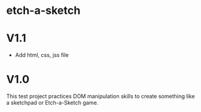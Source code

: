 # etch-a-sketch
<h1>V1.1</h1>
<ul>
<li> Add html, css, jss file
</li>
</ul>

<h1>V1.0</h1>
This test project practices DOM manipulation skills to create something like a sketchpad or Etch-a-Sketch game. 